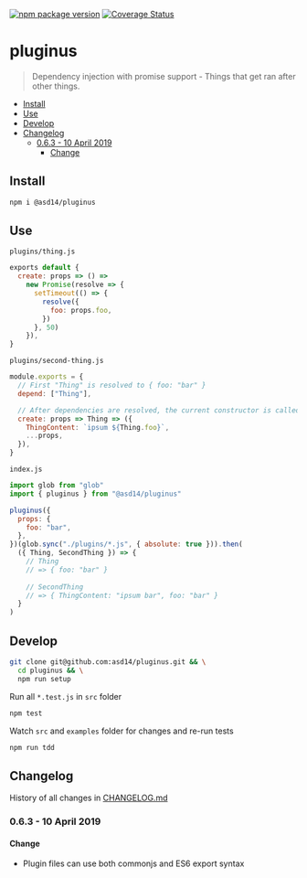 <!-- markdownlint-disable first-line-h1 line-length -->

[![npm package version](https://badge.fury.io/js/%40asd14%2Fpluginus.svg)](https://badge.fury.io/js/%40asd14%2Fpluginus)
[![Coverage Status](https://coveralls.io/repos/github/asd14/pluginus/badge.svg)](https://coveralls.io/github/asd14/pluginus)

# pluginus

> Dependency injection with promise support - Things that get ran after other things.

<!-- vim-markdown-toc GFM -->

* [Install](#install)
* [Use](#use)
* [Develop](#develop)
* [Changelog](#changelog)
  * [0.6.3 - 10 April 2019](#063---10-april-2019)
    * [Change](#change)

<!-- vim-markdown-toc -->

## Install

```bash
npm i @asd14/pluginus
```

## Use

`plugins/thing.js`

```js
exports default {
  create: props => () =>
    new Promise(resolve => {
      setTimeout(() => {
        resolve({
          foo: props.foo,
        })
      }, 50)
    }),
}
```

`plugins/second-thing.js`

```js
module.exports = {
  // First "Thing" is resolved to { foo: "bar" }
  depend: ["Thing"],

  // After dependencies are resolved, the current constructor is called
  create: props => Thing => ({
    ThingContent: `ipsum ${Thing.foo}`,
    ...props,
  }),
}
```

`index.js`

```js
import glob from "glob"
import { pluginus } from "@asd14/pluginus"

pluginus({
  props: {
    foo: "bar",
  },
})(glob.sync("./plugins/*.js", { absolute: true })).then(
  ({ Thing, SecondThing }) => {
    // Thing
    // => { foo: "bar" }
  
    // SecondThing
    // => { ThingContent: "ipsum bar", foo: "bar" }
  }
)
```

## Develop

```bash
git clone git@github.com:asd14/pluginus.git && \
  cd pluginus && \
  npm run setup
```

Run all `*.test.js` in `src` folder

```bash
npm test
```

Watch `src` and `examples` folder for changes and re-run tests

```bash
npm run tdd
```

## Changelog

History of all changes in [CHANGELOG.md](/CHANGELOG.md)

### 0.6.3 - 10 April 2019

#### Change

* Plugin files can use both commonjs and ES6 export syntax
